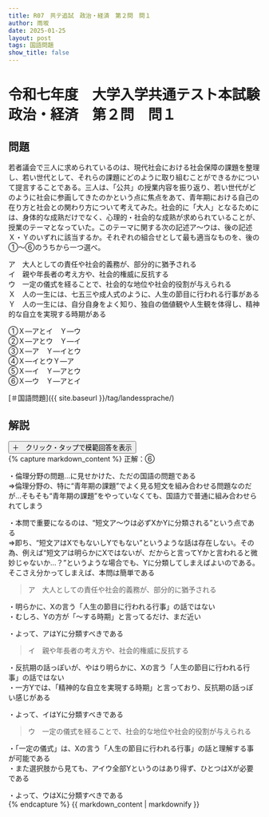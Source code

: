 ```yaml
---
title: R07　共テ追試　政治・経済　第２問　問１
author: 雨坂
date: 2025-01-25
layout: post
tags: 国語問題
show_title: false
---
```

  
# 令和七年度　大学入学共通テスト本試験　政治・経済　第２問　問１  
  
## 問題  
若者議会で三人に求められているのは、現代社会における社会保障の課題を整理し、若い世代として、それらの課題にどのように取り組むことができるかについて提言することである。三人は、「公共」の授業内容を振り返り、若い世代がどのように社会に参画してきたのかという点に焦点をあて、青年期における自己の在り方と社会との関わり方について考えてみた。社会的に「大人」となるためには、身体的な成熟だけでなく、心理的・社会的な成熟が求められていることが、授業のテーマとなっていた。このテーマに関する次の記述ア〜ウは、後の記述Ｘ・Ｙのいずれに該当するか。それぞれの組合せとして最も適当なものを、後の①〜⑥のうちから一つ選べ。  
  
ア　大人としての責任や社会的義務が、部分的に猶予される  
イ　親や年長者の考え方や、社会的権威に反抗する  
ウ　一定の儀式を経ることで、社会的な地位や社会的役割が与えられる  
Ｘ　人の一生には、七五三や成人式のように、人生の節目に行われる行事がある  
Ｙ　人の一生には、自分自身をよく知り、独自の価値観や人生観を体得し、精神的な自立を実現する時期がある  
  
①Ｘ―アとイ　Ｙ―ウ  
②Ｘ―アとウ　Ｙ―イ  
③Ｘ―ア　Ｙ―イとウ  
④Ｘ―イとウＹ―ア  
⑤Ｘ―イ　Ｙ―アとウ  
⑥Ｘ―ウ　Ｙ―アとイ  
  
[＃国語問題]({{ site.baseurl }}/tag/landessprache/)
  
## 解説  
<div class="collapsible">
  <button class="collapsible-button">＋　クリック・タップで模範回答を表示</button>
  <div class="collapsible-content">
    {% capture markdown_content %}
正解：⑥  
  
・倫理分野の問題…に見せかけた、ただの国語の問題である  
⇒倫理分野の、特に“青年期の課題”でよく見る短文を組み合わせる問題なのだが…そもそも“青年期の課題”をやっていなくても、国語力で普通に組み合わせられてしまう  
  
・本問で重要になるのは、“短文ア～ウは必ずXかYに分類される”という点である  
⇒即ち、“短文アはXでもないしYでもない”というような話は存在しない。その為、例えば“短文アは明らかにXではないが、だからと言ってYかと言われると微妙じゃないか…？”というような場合でも、Yに分類してしまえばよいのである。そこさえ分かってしまえば、本問は簡単である  
  
>ア　大人としての責任や社会的義務が、部分的に猶予される  
  
・明らかに、Xの言う「人生の節目に行われる行事」の話ではない  
・むしろ、Yの方が「～する時期」と言ってるだけ、まだ近い  
  
・よって、アはYに分類すべきである  
  
>イ　親や年長者の考え方や、社会的権威に反抗する  
  
・反抗期の話っぽいが、やはり明らかに、Xの言う「人生の節目に行われる行事」の話ではない  
・一方Yでは、「精神的な自立を実現する時期」と言っており、反抗期の話っぽい感じがある  
  
・よって、イはYに分類すべきである  
  
>ウ　一定の儀式を経ることで、社会的な地位や社会的役割が与えられる  
  
・「一定の儀式」は、Xの言う「人生の節目に行われる行事」の話と理解する事が可能である  
・また選択肢から見ても、アイウ全部Yというのはあり得ず、ひとつはXが必要である  
  
・よって、ウはXに分類すべきである  
    {% endcapture %}
    {{ markdown_content | markdownify }}
  </div>
</div>
